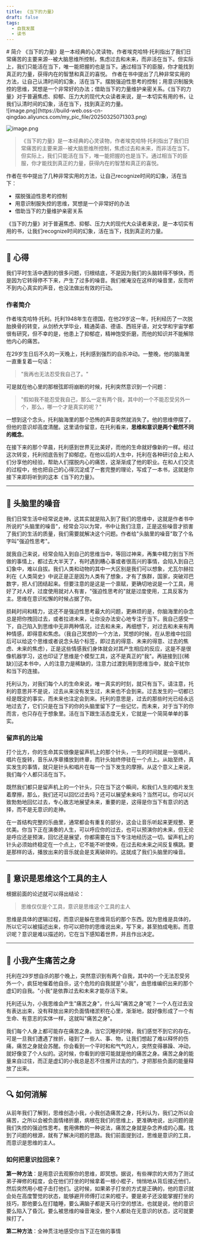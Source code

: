 ```yaml
---
title: 《当下的力量》
draft: false
tags:
  - 自我发展
  - 读书
---
```


<div class="two-columns">
  <div>
    <!-- 左栏内容 -->
    # 简介
	《当下的力量》是一本经典的心灵读物，作者埃克哈特·托利指出了我们日常痛苦的主要来源--被大脑思维所控制，焦虑过去和未来，而非活在当下。但实际上，我们只能活在当下，唯一能把握的也是当下。通过相当下的臣服，你才能找到真正的力量，获得内在的智慧和真正的喜悦。
	作者在书中提出了几种非常实用的方法，让自己认清时间的幻象，活在当下。摆脱强迫性思考的控制；用意识制服失控的思维，冥想是一个非常好的办法；借助当下的力量维护亲密关系。《当下的力量》对于普遍焦虑、抑郁、压力大的现代大众读者来说，是一本切实有用的书，让我们认清时间的幻象，活在当下，找到真正的力量。
  </div>
  <div>
    <!-- 右栏内容 -->
	 ![image.png](https://build-web.oss-cn-qingdao.aliyuncs.com/my_pic_file/20250325071303.png)
  </div>
</div>

![image.png](https://build-web.oss-cn-qingdao.aliyuncs.com/my_pic_file/20250325072205.png)

> 《当下的力量》是一本经典的心灵读物，作者埃克哈特·托利指出了我们日常痛苦的主要来源--被大脑思维所控制，焦虑过去和未来，而非活在当下。但实际上，我们只能活在当下，唯一能把握的也是当下。通过相当下的臣服，你才能找到真正的力量，获得内在的智慧和真正的喜悦。


作者在书中提出了几种非常实用的方法，让自己recognize时间的幻象，活在当下：
- 摆脱强迫性思考的控制
- 用意识制服失控的思维，冥想是一个非常好的办法
- 借助当下的力量维护亲密关系

《当下的力量》对于普遍焦虑、抑郁、压力大的现代大众读者来说，是一本切实有用的书，让我们recognize时间的幻象，活在当下，找到真正的力量。

---

## 💭 心得
  
我们平时生活中遇到的很多问题，归根结底，不是因为我们的头脑转得不够快，而是因为它转得停不下来，产生了过多的噪音。我们被淹没在这样的噪音里，反而听不到内心真实的声音，也没法做出有效的行动。

### 作者简介

作者埃克哈特·托利。托利1948年生在德国，在他29岁这一年，托利经历了一次脱胎换骨的转变，从剑桥大学毕业，精通英语、德语、西班牙语，对文学和宇宙学都很有研究，但不幸的是，他患上了抑郁症，精神饱受折磨，而他的知识并不能解除他内心的痛苦。

在29岁生日后不久的一天晚上，托利感到强烈的自杀冲动。一整晚，他的脑海里一直重复着一句话：

> "我再也无法忍受我自己了。"

可是就在他心里的那根弦即将崩断的时候，托利突然意识到一个问题：

> "假如我不能忍受我自己，那么一定有两个我，其中的一个不能忍受另外一个，那么，哪一个才是真实的呢？"

一想到这个念头，托利脑海里的那个恐怖的声音突然就消失了。他的思维停摆了，但他的意识却高度清醒。这里请你留意，在托利看来，**思维和意识是两个截然不同的概念**。

在接下来的那个早晨，托利感到世界无比美好，而他的生命就好像新的一样。经过这次转变，托利彻底告别了抑郁症。在他以后的人生中，托利在各种研讨会上和人们分享他的经验，帮助人们摆脱内心的痛苦，这渐渐成了他的职业。在和人们交流的过程中，他也把自己的心得沉淀成了一套完整的理论，写成了一本书，这就是你接下来即将听到的这本《当下的力量》。


---
## 🧠 头脑里的噪音

我们日常生活中经常说走神，这其实就是陷入到了我们的思维中，这就是作者书中所说的"头脑里的噪音"，经常会习以为常，书中让我们注意，正是这些噪音才损害了我们的生活的质量，我们需要就解决这个问题。作者给"头脑里的噪音"取了个名字叫"强迫性思考"。

就我自己来说，经常会陷入到自己的思维当中，等回过神来，再集中精力到当下所做的事情上，都过去大半天了，有时遇到糟心事或者很高兴的事情，会陷入到自己幻象中，难以自拔。我们人类和动物的其中一大区别是我们可以想象，尤瓦尔赫拉利在《人类简史》中说正是正是因为人类有了想象，才有了族群，国家，突破邓巴数字，把人们团结起来。但要注意的是这是一个禀赋，更确切地说是一个工具，用好了对人好，过度使用就对人有害，"强迫性思考的"就是过度使用，工具反客为主。思维在意识松懈的时候占据了你。

损耗时间和精力，这还不是强迫性思考最大的问题，更麻烦的是，你脑海里的杂念总是把你拽回过去，或者拉进未来，让你没办法安心地专注于当下。我自己感受一下，自己陷入到思维中无非两种情况，过去和未来，再细想下，对过去和未来有两种情感，即得意和焦虑。（我自己冥想的一个方法，冥想的时候，在从思维中拉回后可以给这个思维或者说念头贴个标签，即过去的得意、未来的得意、过去的焦虑、未来的焦虑），正是这些情感我们身体就会对其产生相应的反应，这是不是很像机器学习，这也印证了思维是个模型工具，这不是真正的"我"。再链接到[[《稀缺》]]这本书中，人的注意力是稀缺的，注意力过渡到用到思维当中，就会干扰你和当下的连接。

托利认为，对我们每个人的生命来说，唯一真实的时刻，就只有当下。请注意，托利的意思并不是说，过去从来没有发生过，未来也不会到来。过去发生的一切都已经是既定的事实，而未来也注定会到来。托利的意思是，过去的那些时光已经永远地过去了，它们只是在当下的你的头脑里留下了一些记忆，而未来，对于当下的你而言，也只存在于想象里。活在当下跟生活态度无关，它就是一个简简单单的事实。

### 留声机的比喻

打个比方，你的生命其实很像是留声机上的那个针头，一生的时间就是一张唱片。唱片在旋转，音乐从序章播放到终章，而针头始终停驻在一个点上。从始至终，真实发生的事情，就只是针头和唱片在每一个当下发生的摩擦。从这个意义上来说，我们每个人都只活在当下。

既然我们都只是留声机上的一个针头，只在当下这个瞬间，和我们人生的唱片发生着摩擦，那么，我们还可以回忆过去吗？还可以展望未来吗？当然可以。你可以兴致勃勃地回忆过去，专心致志地展望未来，重要的是，这得是你当下有意识的选择，而不是无意识的走神。

在一首结构完整的乐曲里，通常都会有重复的部分，这会让音乐听起来更规整、更优美。你当下正在演奏的人生，可以呼应你的过去，也可以预演你的未来，但无论是呼应还是预演，回忆还是展望，你都需要在当下专注地经历这一切。留声机上的针头必须始终稳定在一个点上，它不能不听使唤，在过去和未来之间反复横跳。要是那样的话，播放出来的音乐就会是支离破碎的。这就成了我们头脑里的噪音。

---
## 🌟 意识是思维这个工具的主人
根据前面的论述就可以得出结论：

> 思维仅仅是个工具，意识是思维这个工具的主人

思维是具体的逻辑过程，而意识是躲在思维背后的那个东西。因为思维是具体的，所以它可以被描述出来，你可以把你的思维说出来，写下来，甚至拍成电影。而意识呢？意识是难以描述的，它在当下感知着世界，并且作出决定。

---
## 👤 小我产生痛苦之身

托利在29岁想自杀的那个晚上，突然意识到有两个自我，其中的一个无法忍受另外一个，疯狂地催着他自杀，这个危险的自我就是"小我"，由思维编织出来的那个虚幻的自我。"小我"是依靠过去和未来才能存活下来。

托利还认为，小我思维会产生"痛苦之身"，什么叫"痛苦之身"呢？一个人在过去没有表达出来，没有释放出来的负面情绪淤积在心里，渐渐地，就好像形成了一个有生命、有意志的实体一样，这就叫"痛苦之身"。

我们每个人身上都可能存在痛苦之身。当它沉睡的时候，我们感觉不到它的存在。可是一旦我们遭遇了挫折，碰到了一些人、事、物，让我们想起了难以释怀的伤痛，痛苦之身就会苏醒。你会看到一个平时和和气气的人，突然变得暴躁、冲动，就好像变了个人似的。这时候，你看到的很可能就是他的痛苦之身。痛苦之身的能量来自过往，而正是虚幻的小我总是忍不住推开过去的门，才把那些负面的能量释放了出来。

---

## 🔍 如何消解

从前年我们了解到，思维创造小我，小我创造痛苦之身，托利认为，我们之所以会痛苦，之所以会被负面情绪折磨，病根在我们的思维上，更准确地说，出问题的是我们失控的强迫性思考。套用佛教的一种说法，痛苦之身就是杂念养成的心魔。找到了问题的根源，就有了解决问题的思路。我们前面提到过，思维是意识的工具，而意识是思维的主人。

### 如何把意识拉回来？

**第一种方法**：是用意识去观察你的思维，即冥想。据说，有些禅宗的大师为了测试弟子禅修的程度，会在他们打坐的时候拿着一根小棍子，悄悄地从背后接近他们，然后突然用小棍子击打他们。这时候，如果弟子打坐的方式是正确的，他的意识就会处在高度警觉的状态，能够避开师傅打过来的棍子。要是弟子还没能掌握打坐的技巧，那他要么在打瞌睡，要么满脑子都是天马行空的想法，也就是说，他的意识要么陷入了昏沉，要么被思维的噪音淹没，整个人都处在无意识的状态，这可就要挨打了。

**第二种方法**：全神贯注地感受你当下正在做的事情